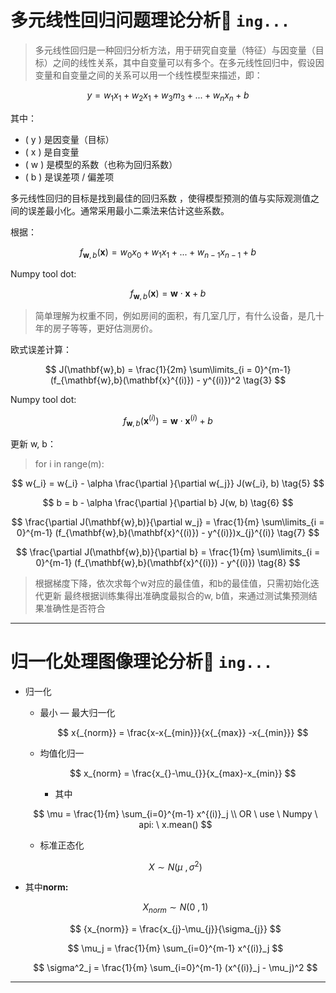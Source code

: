 # 多元线性回归问题理论分析🚀️ `ing...`

> 多元线性回归是一种回归分析方法，用于研究自变量（特征）与因变量（目标）之间的线性关系，其中自变量可以有多个。在多元线性回归中，假设因变量和自变量之间的关系可以用一个线性模型来描述，即：

$$
y = w{_{1}}x{_{1}} +  w{_{2}}x{_{1}} + w{_{3}}m{_{3}}+...+w{_{n}}x{_{n}} + b
$$

其中：

- \( y \) 是因变量（目标）
- ( x ) 是自变量
- ( w ) 是模型的系数（也称为回归系数）
- ( b ) 是误差项 / 偏差项

多元线性回归的目标是找到最佳的回归系数 ，使得模型预测的值与实际观测值之间的误差最小化。通常采用最小二乘法来估计这些系数。

根据：

$$
f_{\mathbf{w},b}(\mathbf{x}) =  w_0x_0 + w_1x_1 +... + w_{n-1}x_{n-1} + b \tag{1}
$$

Numpy tool dot:

$$
f_{\mathbf{w},b}(\mathbf{x}) = \mathbf{w} \cdot \mathbf{x} + b  \tag{2}
$$

> 简单理解为权重不同，例如房间的面积，有几室几厅，有什么设备，是几十年的房子等等，更好估测房价。

欧式误差计算：

$$
J(\mathbf{w},b) = \frac{1}{2m} \sum\limits_{i = 0}^{m-1} (f_{\mathbf{w},b}(\mathbf{x}^{(i)}) - y^{(i)})^2 \tag{3}
$$

Numpy tool dot:

$$
f_{\mathbf{w},b}(\mathbf{x}^{(i)}) = \mathbf{w} \cdot \mathbf{x}^{(i)} + b  \tag{4}
$$

更新 w, b：

> for i in range(m):

$$
w{_i} = w{_i} - \alpha \frac{\partial }{\partial w{_j}} J(w{_i}, b) \tag{5}
$$

$$
b = b - \alpha \frac{\partial }{\partial b} J(w, b) \tag{6}
$$

$$
\frac{\partial J(\mathbf{w},b)}{\partial w_j}  = \frac{1}{m} \sum\limits_{i = 0}^{m-1} (f_{\mathbf{w},b}(\mathbf{x}^{(i)}) - y^{(i)})x_{j}^{(i)} \tag{7}
$$

$$
\frac{\partial J(\mathbf{w},b)}{\partial b}  = \frac{1}{m} \sum\limits_{i = 0}^{m-1} (f_{\mathbf{w},b}(\mathbf{x}^{(i)}) - y^{(i)}) \tag{8}
$$

> 根据梯度下降，依次求每个w对应的最佳值，和b的最佳值，只需初始化迭代更新
> 最终根据训练集得出准确度最拟合的w, b值，来通过测试集预测结果准确性是否符合

--- 

# 归一化处理图像理论分析🚀️ `ing...`



- 归一化
  
  - 最小 — 最大归一化
    
    $$
    x{_{norm}} = \frac{x-x{_{min}}}{x{_{max}} -x{_{min}}}
    $$
  
  - 均值化归一
    
    $$
    x_{norm} = \frac{x_{}-\mu_{}}{x_{max}-x_{min}}
    $$
    
    - 其中
  
  $$
  \mu = \frac{1}{m} \sum_{i=0}^{m-1} x^{(i)}_j \\ OR \ use \ Numpy \ api: \ x.mean()
  $$
  
  - 标准正态化
  
  $$
  X\sim N(\mu\ ,\sigma^{2} )
  $$

- 其中**norm:**
  
  $$
  X_{norm} \sim N(0\ ,1 )
  $$
  
  $$
  {x_{norm}} = \frac{x_{j}-\mu_{j}}{\sigma_{j}}
  $$
  
  $$
  \mu_j = \frac{1}{m} \sum_{i=0}^{m-1} x^{(i)}_j
  $$
  
  $$
  \sigma^2_j = \frac{1}{m} \sum_{i=0}^{m-1} (x^{(i)}_j - \mu_j)^2
  $$

---
